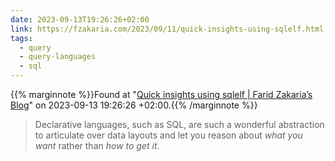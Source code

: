 ```yaml
---
date: 2023-09-13T19:26:26+02:00
link: https://fzakaria.com/2023/09/11/quick-insights-using-sqlelf.html
tags:
  - query
  - query-languages
  - sql
---
```

{{% marginnote %}}Found at "[Quick insights using sqlelf | Farid Zakaria’s Blog](https://web.archive.org/web/20230913192626/https://fzakaria.com/2023/09/11/quick-insights-using-sqlelf.html)" on 2023-09-13 19:26:26 +02:00.{{% /marginnote %}}

> Declarative languages, such as SQL, are such a wonderful abstraction to articulate over data layouts and let you reason about _what you want_ rather than _how to get it_.